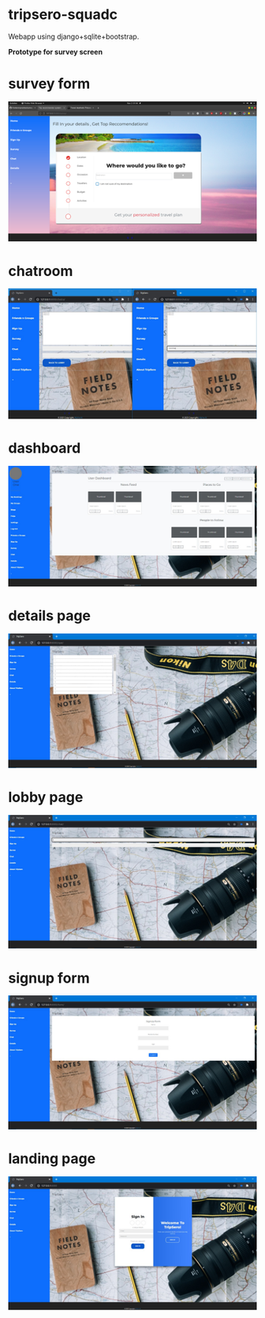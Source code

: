 # tripsero-squadc

Webapp using django+sqlite+bootstrap.

**Prototype for survey screen**

# survey form
<img src="https://github.com/Arpppit/tripsero/blob/UI/updated-screenshots/survey.jpeg"/>

# chatroom
<img src="https://github.com/aviraw/tripsero/blob/main/updated-screenshots/chatroom.jpeg"/>

# dashboard
<img src="https://github.com/aviraw/tripsero/blob/main/updated-screenshots/dashboard.jpeg"/>

# details page
<img src="https://github.com/aviraw/tripsero/blob/main/updated-screenshots/details.jpeg"/>

# lobby page
<img src="https://github.com/aviraw/tripsero/blob/main/updated-screenshots/lobby.jpeg"/>

# signup form
<img src="https://github.com/aviraw/tripsero/blob/main/updated-screenshots/signup.jpeg"/>



# landing page
<img src="https://github.com/aviraw/tripsero/blob/main/updated-screenshots/landingpage.jpeg"/>
